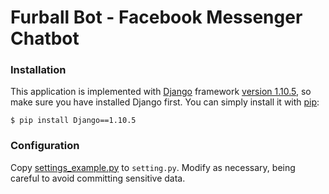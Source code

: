 Furball Bot - Facebook Messenger Chatbot
========================================

### Installation

This application is implemented with [Django](https://www.djangoproject.com/) framework [version 1.10.5](https://docs.djangoproject.com/en/1.10/releases/1.10.5/), so make sure you have installed Django first. You can simply install it with [pip](https://pip.pypa.io/en/latest/):
	
```
$ pip install Django==1.10.5
```

### Configuration

Copy [settings_example.py](furball_bot/settings_example.py) to `setting.py`. Modify as necessary, being careful to avoid committing sensitive data.
